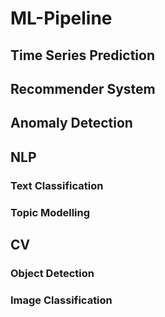 # ML-Pipeline

## Time Series Prediction

## Recommender System

## Anomaly Detection

## NLP
### Text Classification
### Topic Modelling

## CV
### Object Detection
### Image Classification
